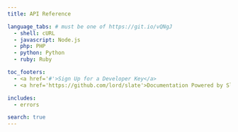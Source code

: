 ```yaml
---
title: API Reference

language_tabs: # must be one of https://git.io/vQNgJ
  - shell: cURL
  - javascript: Node.js
  - php: PHP
  - python: Python
  - ruby: Ruby

toc_footers:
  - <a href='#'>Sign Up for a Developer Key</a>
  - <a href='https://github.com/lord/slate'>Documentation Powered by Slate</a>

includes:
  - errors

search: true
---
```



